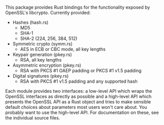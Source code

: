 This package provides Rust bindings for the functionality exposed by OpenSSL's
libcrypto. Currently provided:

* Hashes (hash.rs)
  * MD5
  * SHA-1
  * SHA-2 (224, 256, 384, 512)
* Symmetric crypto (symm.rs)
  * AES in ECB or CBC mode, all key lengths
* Keypair generation (pkey.rs)
  * RSA, all key lengths
* Asymmetric encryption (pkey.rs)
  * RSA with PKCS #1 OAEP padding or PKCS #1 v1.5 padding
* Digital signatures (pkey.rs)
  * RSA with PKCS #1 v1.5 padding and any supported hash

Each module provides two interfaces: a low-level API which wraps the OpenSSL
interfaces as directly as possible and a high-level API which presents the
OpenSSL API as a Rust object and tries to make sensible default choices about
parameters most users won't care about. You probably want to use the high-level
API. For documentation on these, see the individual source files.
